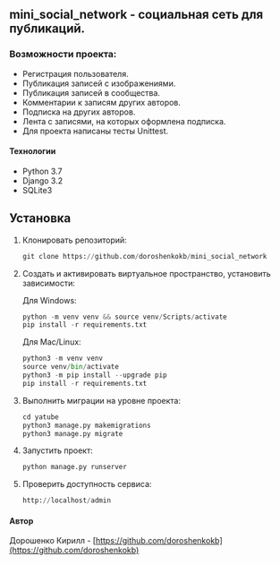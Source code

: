 ## mini_social_network - социальная сеть для публикаций.

### Возможности проекта:
- Регистрация пользователя.
- Публикация записей с изображениями.
- Публикация записей в сообщества.
- Комментарии к записям других авторов.
- Подписка на других авторов.
- Лента с записями, на которых оформлена подписка.
- Для проекта написаны тесты Unittest.

#### Технологии

- Python 3.7
- Django 3.2
- SQLite3

## Установка

1. Клонировать репозиторий:

    ```python
    git clone https://github.com/doroshenkokb/mini_social_network
    ```

3. Создать и активировать виртуальное пространство, установить зависимости:

    Для Windows:

    ```python
    python -m venv venv && source venv/Scripts/activate
    pip install -r requirements.txt
    ```

    Для Mac/Linux:

    ```python
    python3 -m venv venv
    source venv/bin/activate
    python3 -m pip install --upgrade pip
    pip install -r requirements.txt
    ```

4. Выполнить миграции на уровне проекта:

   ```python
   cd yatube
   python3 manage.py makemigrations
   python3 manage.py migrate
   ```

5. Запустить проект:

    ```python
   python manage.py runserver
   ```

5. Проверить доступность сервиса:

    ```python
    http://localhost/admin
    ```

#### Автор

Дорошенко Кирилл - [https://github.com/doroshenkokb](https://github.com/doroshenkokb)